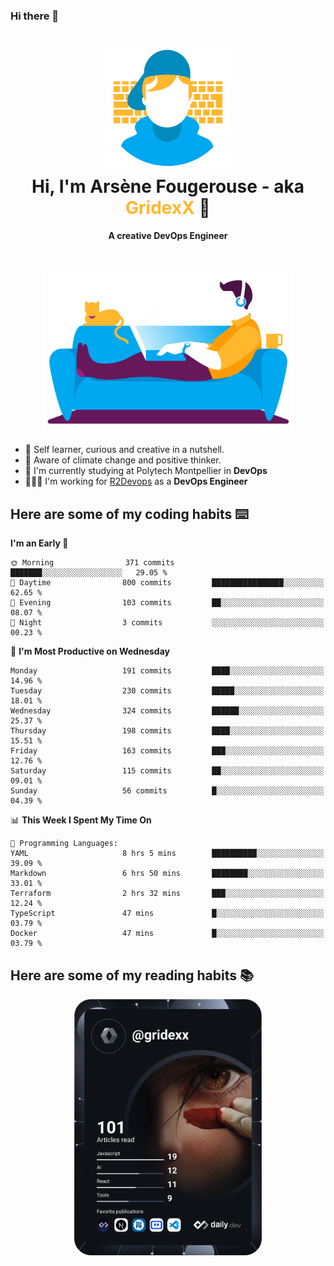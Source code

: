 ### Hi there 👋

<!--
**GridexX/gridexx** is a ✨ _special_ ✨ repository because its `README.md` (this file) appears on your GitHub profile.

Here are some ideas to get you started:

- 🔭 I’m currently working on ...
- 🌱 I’m currently learning ...
- 👯 I’m looking to collaborate on ...
- 🤔 I’m looking for help with ...
- 💬 Ask me about ...
- 📫 How to reach me: ...
- 😄 Pronouns: ...
- ⚡ Fun fact: ...
-->


<!-- Header -->
<h1 align="center">
  <img src="./images/user_profile.png" width="200">
  <br>
  Hi, I'm Arsène Fougerouse - aka <span style="color:#ffb72e">GridexX</span> 👋
</h1>


<p align="center">
  <b>A creative DevOps Engineer </b>
</p>
<br/>
<p align="center">
  <img src="./images/man_couch.png" width="400">
</p>

- 🎨 Self learner, curious and creative in a nutshell. 
- 🌱 Aware of climate change and positive thinker.
- 📕 I'm currently studying at Polytech Montpellier in **DevOps**
- 👨🏻‍💻 I'm working for [R2Devops](https://r2devops.io) as a **DevOps Engineer**


## Here are some of my coding habits ⌨️

<!-- Add a section about tech and Ops stack
  Like this one : https://github.com/Xanthus58#-tech-stack
-->
<!--START_SECTION:waka-->
**I'm an Early 🐤** 

```text
🌞 Morning                371 commits         ███████░░░░░░░░░░░░░░░░░░   29.05 % 
🌆 Daytime                800 commits         ████████████████░░░░░░░░░   62.65 % 
🌃 Evening                103 commits         ██░░░░░░░░░░░░░░░░░░░░░░░   08.07 % 
🌙 Night                  3 commits           ░░░░░░░░░░░░░░░░░░░░░░░░░   00.23 % 
```
📅 **I'm Most Productive on Wednesday** 

```text
Monday                   191 commits         ████░░░░░░░░░░░░░░░░░░░░░   14.96 % 
Tuesday                  230 commits         █████░░░░░░░░░░░░░░░░░░░░   18.01 % 
Wednesday                324 commits         ██████░░░░░░░░░░░░░░░░░░░   25.37 % 
Thursday                 198 commits         ████░░░░░░░░░░░░░░░░░░░░░   15.51 % 
Friday                   163 commits         ███░░░░░░░░░░░░░░░░░░░░░░   12.76 % 
Saturday                 115 commits         ██░░░░░░░░░░░░░░░░░░░░░░░   09.01 % 
Sunday                   56 commits          █░░░░░░░░░░░░░░░░░░░░░░░░   04.39 % 
```


📊 **This Week I Spent My Time On** 

```text
💬 Programming Languages: 
YAML                     8 hrs 5 mins        ██████████░░░░░░░░░░░░░░░   39.09 % 
Markdown                 6 hrs 50 mins       ████████░░░░░░░░░░░░░░░░░   33.01 % 
Terraform                2 hrs 32 mins       ███░░░░░░░░░░░░░░░░░░░░░░   12.24 % 
TypeScript               47 mins             █░░░░░░░░░░░░░░░░░░░░░░░░   03.79 % 
Docker                   47 mins             █░░░░░░░░░░░░░░░░░░░░░░░░   03.79 % 
```


<!--END_SECTION:waka-->

## Here are some of my reading habits 📚
<div  align="center">
  <img src="./images/devcard.svg" width="300">
</div>
